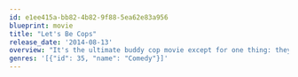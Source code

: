 ```yaml
---
id: e1ee415a-bb82-4b82-9f88-5ea62e83a956
blueprint: movie
title: "Let's Be Cops"
release_date: '2014-08-13'
overview: "It's the ultimate buddy cop movie except for one thing: they're not cops.  When two struggling pals dress as police officers for a costume party, they become neighborhood sensations.  But when these newly-minted “heroes” get tangled in a real life web of mobsters and dirty detectives, they must put their fake badges on the line."
genres: '[{"id": 35, "name": "Comedy"}]'
---
```

